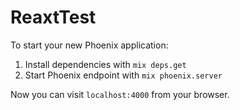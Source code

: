 # ReaxtTest

To start your new Phoenix application:

1. Install dependencies with `mix deps.get`
2. Start Phoenix endpoint with `mix phoenix.server`

Now you can visit `localhost:4000` from your browser.
